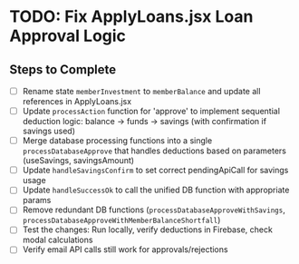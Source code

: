 # TODO: Fix ApplyLoans.jsx Loan Approval Logic

## Steps to Complete
- [ ] Rename state `memberInvestment` to `memberBalance` and update all references in ApplyLoans.jsx
- [ ] Update `processAction` function for 'approve' to implement sequential deduction logic: balance → funds → savings (with confirmation if savings used)
- [ ] Merge database processing functions into a single `processDatabaseApprove` that handles deductions based on parameters (useSavings, savingsAmount)
- [ ] Update `handleSavingsConfirm` to set correct pendingApiCall for savings usage
- [ ] Update `handleSuccessOk` to call the unified DB function with appropriate params
- [ ] Remove redundant DB functions (`processDatabaseApproveWithSavings`, `processDatabaseApproveWithMemberBalanceShortfall`)
- [ ] Test the changes: Run locally, verify deductions in Firebase, check modal calculations
- [ ] Verify email API calls still work for approvals/rejections
